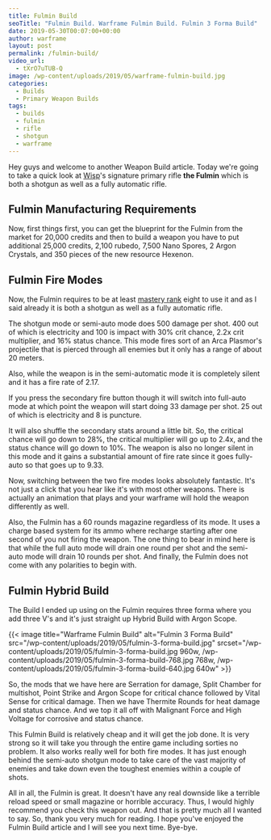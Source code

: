 ```yaml
---
title: Fulmin Build
seoTitle: "Fulmin Build. Warframe Fulmin Build. Fulmin 3 Forma Build"
date: 2019-05-30T00:07:00+00:00
author: warframe
layout: post
permalink: /fulmin-build/
video_url:
  - tXrO7uTUB-Q
image: /wp-content/uploads/2019/05/warframe-fulmin-build.jpg
categories:
  - Builds
  - Primary Weapon Builds
tags:
  - builds
  - fulmin
  - rifle
  - shotgun
  - warframe
---
```

Hey guys and welcome to another Weapon Build article. Today we're going to take a quick look at [Wisp](/wisp-reservoirs-build/ "Wisp Reservoirs Build")'s signature primary rifle **the Fulmin** which is both a shotgun as well as a fully automatic rifle. <!--more-->

## Fulmin Manufacturing Requirements
Now, first things first, you can get the blueprint for the Fulmin from the market for 20,000 credits and then to build a weapon you have to put additional 25,000 credits, 2,100 rubedo, 7,500 Nano Spores, 2 Argon Crystals, and 350 pieces of the new resource Hexenon. 

## Fulmin Fire Modes
Now, the Fulmin requires to be at least [mastery rank](/affinity-mastery-rank/ "Mastery Rank Guide") eight to use it and as I said already it is both a shotgun as well as a fully automatic rifle. 

The shotgun mode or semi-auto mode does 500 damage per shot. 400 out of which is electricity and 100 is impact with 30% crit chance, 2.2x crit multiplier, and 16% status chance. This mode fires sort of an Arca Plasmor's projectile that is pierced through all enemies but it only has a range of about 20 meters. 

Also, while the weapon is in the semi-automatic mode it is completely silent and it has a fire rate of 2.17. 

If you press the secondary fire button though it will switch into full-auto mode at which point the weapon will start doing 33 damage per shot. 25 out of which is electricity and 8 is puncture. 

It will also shuffle the secondary stats around a little bit. So, the critical chance will go down to 28%, the critical multiplier will go up to 2.4x, and the status chance will go down to 10%. The weapon is also no longer silent in this mode and it gains a substantial amount of fire rate since it goes fully-auto so that goes up to 9.33. 

Now, switching between the two fire modes looks absolutely fantastic. It's not just a click that you hear like it's with most other weapons. There is actually an animation that plays and your warframe will hold the weapon differently as well. 

Also, the Fulmin has a 60 rounds magazine regardless of its mode. It uses a charge based system for its ammo where recharge starting after one second of you not firing the weapon. The one thing to bear in mind here is that while the full auto mode will drain one round per shot and the semi-auto mode will drain 10 rounds per shot. And finally, the Fulmin does not come with any polarities to begin with.

## Fulmin Hybrid Build
The Build I ended up using on the Fulmin requires three forma where you add three V's and it's just straight up Hybrid Build with Argon Scope.

{{< image title=\"Warframe Fulmin Build\" alt=\"Fulmin 3 Forma Build\" src=\"/wp-content/uploads/2019/05/fulmin-3-forma-build.jpg\" srcset=\"/wp-content/uploads/2019/05/fulmin-3-forma-build.jpg 960w, /wp-content/uploads/2019/05/fulmin-3-forma-build-768.jpg 768w, /wp-content/uploads/2019/05/fulmin-3-forma-build-640.jpg 640w\" >}}

So, the mods that we have here are Serration for damage, Split Chamber for multishot, Point Strike and Argon Scope for critical chance followed by Vital Sense for critical damage. Then we have Thermite Rounds for heat damage and status chance. And we top it all off with Malignant Force and High Voltage for corrosive and status chance. 

This Fulmin Build is relatively cheap and it will get the job done. It is very strong so it will take you through the entire game including sorties no problem. It also works really well for both fire modes. It has just enough behind the semi-auto shotgun mode to take care of the vast majority of enemies and take down even the toughest enemies within a couple of shots. 

All in all, the Fulmin is great. It doesn't have any real downside like a terrible reload speed or small magazine or horrible accuracy. Thus, I would highly recommend you check this weapon out. And that is pretty much all I wanted to say. So, thank you very much for reading. I hope you've enjoyed the Fulmin Build article and I will see you next time. Bye-bye.   
